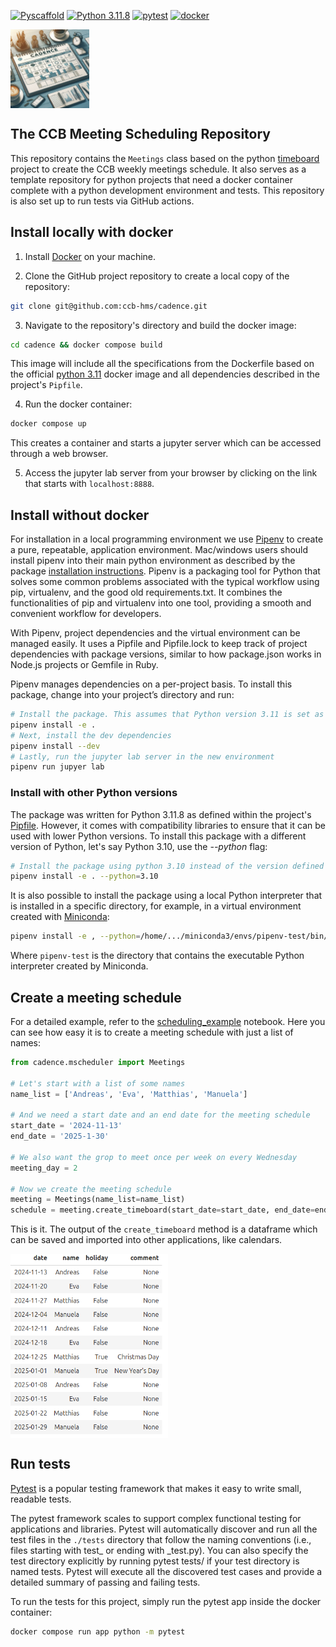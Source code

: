 
[![Pyscaffold](
https://img.shields.io/badge/-PyScaffold-005CA0?logo=pyscaffold
)](https://pyscaffold.org/)
[![Python 3.11.8](
https://img.shields.io/badge/python-3.11.8-blue.svg
)](
https://www.python.org/downloads/release/python-3118/
)
[![pytest](
https://github.com/ccb-hms/cadence/actions/workflows/pytest.yml/badge.svg?branch=main
)](
https://github.com/ccb-hms/cadence/actions/workflows/pytest.yml
)
[![docker](
https://github.com/ccb-hms/cadence/actions/workflows/docker.yml/badge.svg?branch=main
)](
https://github.com/ccb-hms/cadence/actions/workflows/docker.yml
)

<p float="left">
    <img style="vertical-align: top" src="./images/cadence01.jpeg" width="25%" />
</p>

## The CCB Meeting Scheduling Repository ##
This repository contains the `Meetings` class based 
on the python [timeboard](https://pypi.org/project/timeboard/) project to 
create the CCB weekly meetings schedule. 
It also serves as a template repository for python projects that need 
a docker container complete with a python development environment and tests.
This repository is also set up to run tests via GitHub actions.
## Install locally with docker ##
1. Install [Docker](https://docs.docker.com/) on your machine.

2. Clone the GitHub project repository to create a local copy of the repository:
```bash
git clone git@github.com:ccb-hms/cadence.git
```

3. Navigate to the repository's directory and build the docker image:
```bash
cd cadence && docker compose build
````
This image will include all the specifications from the Dockerfile based on 
the official [python 3.11](https://hub.docker.com/_/python/tags) docker image and all 
dependencies described in the project's `Pipfile`.

4. Run the docker container:
```bash
docker compose up
``` 
This creates a container and starts a jupyter server which can be accessed through a web browser.

5. Access the jupyter lab server from your browser by clicking on the link that starts with `localhost:8888`.

## Install without docker ##
For installation in a local programming environment we use [Pipenv](https://pipenv.pypa.io/en/latest/) 
to create a pure, repeatable, application environment. 
Mac/windows users should install pipenv into their main python environment as described by the
package [installation instructions](https://pipenv.pypa.io/en/latest/installation.html).
Pipenv is a packaging tool for Python that solves some common problems associated with the typical workflow using pip, 
virtualenv, and the good old requirements.txt. It combines the functionalities of pip and virtualenv into one tool, 
providing a smooth and convenient workflow for developers.

With Pipenv, project dependencies and the virtual environment can be managed easily. 
It uses a Pipfile and Pipfile.lock to keep track of project dependencies with package versions, 
similar to how package.json works in Node.js projects or Gemfile in Ruby.

Pipenv manages dependencies on a per-project basis. 
To install this package, change into your project’s directory and run:
```bash
# Install the package. This assumes that Python version 3.11 is set as the current global python interpreter. 
pipenv install -e .
# Next, install the dev dependencies
pipenv install --dev
# Lastly, run the jupyter lab server in the new environment
pipenv run jupyer lab
```
### Install with other Python versions ###
The package was written for Python 3.11.8 as defined within the project's [Pipfile](./Pipfile).
However, it comes with compatibility libraries to ensure that it can be used with lower Python versions. 
To install this package with a different version of Python, let's say Python 3.10, use the *--python* flag:
```bash
# Install the package using python 3.10 instead of the version defined in the project's Pipfile
pipenv install -e . --python=3.10
```
It is also possible to install the package using a local Python interpreter that is installed in a specific directory,
for example, in a virtual environment created with [Miniconda](https://docs.anaconda.com/miniconda/):
```bash
pipenv install -e , --python=/home/.../miniconda3/envs/pipenv-test/bin/python
```
Where `pipenv-test` is the directory that contains the executable Python interpreter created by Miniconda.

## Create a meeting schedule ##

For a detailed example, refer to the [scheduling_example](notebooks/scheduling_example.ipynb) notebook.
Here you can see how easy it is to create a meeting schedule with just a list of names:

```python
from cadence.mscheduler import Meetings

# Let's start with a list of some names
name_list = ['Andreas', 'Eva', 'Matthias', 'Manuela']

# And we need a start date and an end date for the meeting schedule
start_date = '2024-11-13'
end_date = '2025-1-30'

# We also want the grop to meet once per week on every Wednesday
meeting_day = 2

# Now we create the meeting schedule
meeting = Meetings(name_list=name_list)
schedule = meeting.create_timeboard(start_date=start_date, end_date=end_date, meeting_day=2)
```
This is it. The output of the `create_timeboard` method is a dataframe which can be
saved and imported into other applications, like calendars.

<p float="left">
    <img style="vertical-align: top" src="./images/example_schedule.png" width="50%" />
</p>

## Run tests ##
[Pytest](https://docs.pytest.org/en/stable/) is a popular testing framework that makes it easy to write small, 
readable tests. 

The pytest framework scales to support complex functional testing for applications and libraries. Pytest will 
automatically discover and run all the test files in the `./tests` directory that follow the naming conventions 
(i.e., files starting with test_ or ending with _test.py). You can also specify the test directory 
explicitly by running pytest tests/ if your test directory is named tests. 
Pytest will execute all the discovered test cases and provide a detailed summary of passing and failing tests.

To run the tests for this project, simply run the pytest app inside the docker container:
```bash
docker compose run app python -m pytest
```

